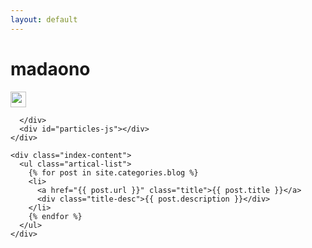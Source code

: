 ```yaml
---
layout: default
---
```


<body>
  <div class="index-wrapper">
    <div class="aside">
      <div class="info-card">
        <h1>madaono</h1>
        <a href="mailto:464105353@qq.com" target="_blank"><img src="./email.ico" alt="" width="25"/></a>

      </div>
      <div id="particles-js"></div>
    </div>

    <div class="index-content">
      <ul class="artical-list">
        {% for post in site.categories.blog %}
        <li>
          <a href="{{ post.url }}" class="title">{{ post.title }}</a>
          <div class="title-desc">{{ post.description }}</div>
        </li>
        {% endfor %}
      </ul>
    </div>
  </div>
</body>
